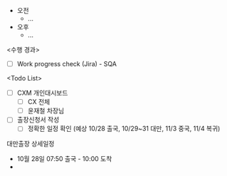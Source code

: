 - 오전
	- ...
- 오후
	- ...

<수행 경과>
- [ ] Work progress check (Jira) - SQA

\<Todo List>
- [ ] CXM 개인대시보드 
	- [ ] CX 전체
	- [ ] 윤재철 차장님
- [ ] 출장신청서 작성
	- [ ] 정확한 일정 확인 (예상 10/28 출국, 10/29~31 대만, 11/3 중국, 11/4 복귀) 

대만출장 상세일정
- 10월 28일 07:50 출국 - 10:00 도착
- 
